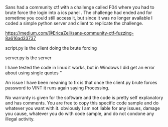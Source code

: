 Sans had a community ctf with a challenge called F04 where you had to brute force the login into a ics panel .
The challenge had ended and for sometime you could still access it, but since it was no longer available I coded a simple python server and client to replicate the challenge.

https://medium.com/@EricaZeli/sans-community-ctf-fuzzing-8a616ad33737

script.py is the client doing the brute forcing

server.py is the server

I have tested the code in linux it works, but in Windows I did get an error about using single quotes ''

An issue I have been meaning to fix is that once the client.py brute forces password to VINT it runs again saying Processing.

No warranty is given for the software and the code is pretty self explanatory and has comments. You are free to copy this specific code sample and do whatever you want with it.
obviously I am not liable for any issues, damage you cause, whatever you do with code sample, and do not condone any illegal activity.

